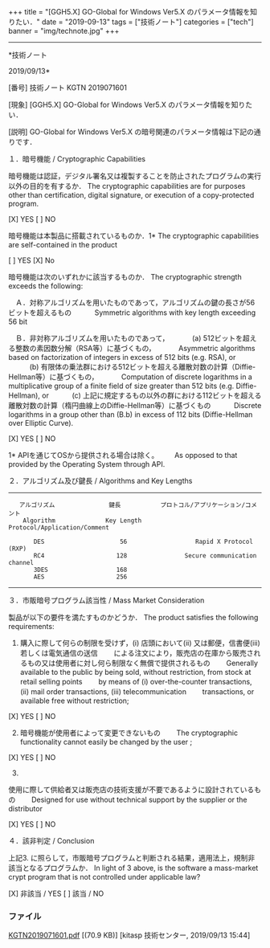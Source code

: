 ﻿+++
title = "[GGH5.X] GO-Global for Windows Ver5.X のパラメータ情報を知りたい．"
date = "2019-09-13"
tags = ["技術ノート"]
categories = ["tech"]
banner = "img/technote.jpg"
+++

-----------------------------------------------------------------------------------------------------------------------------

*技術ノート

2019/09/13*


[番号]
技術ノート KGTN 2019071601

[現象]
[GGH5.X] GO-Global for Windows Ver5.X のパラメータ情報を知りたい．

[説明]
GO-Global for Windows Ver5.X
の暗号関連のパラメータ情報は下記の通りです．

１．暗号機能 / Cryptographic Capabilities

暗号機能は認証，デジタル署名又は複製することを防止されたプログラムの実行以外の目的を有するか．
The cryptographic capabilities are for purposes other than
certification, digital signature, or execution of a copy-protected
program.

[X] YES [ ] NO

暗号機能は本製品に搭載されているものか．1*
The cryptographic capabilities are self-contained in the product

[ ] YES [X] No

暗号機能は次のいずれかに該当するものか．
The cryptographic strength exceeds the following:

　Ａ．対称アルゴリズムを用いたものであって，アルゴリズムの鍵の長さが56ビットを超えるもの
　　　Symmetric algorithms with key length exceeding 56 bit

　Ｂ．非対称アルゴリズムを用いたものであって，
　　　(a) 512ビットを超える整数の素因数分解（RSA等）に基づくもの，
　　　Asymmetric algorithms based on factorization of integers in excess
of 512 bits (e.g. RSA), or
　　　(b)
有限体の乗法群における512ビットを超える離散対数の計算（Diffie-Hellman等）に基づくもの，
　　　Computation of discrete logarithms in a multiplicative group of a
finite field of size greater than 512 bits (e.g. Diffie-Hellman), or
　　　(c)
上記に規定するもの以外の群における112ビットを超える離散対数の計算（楕円曲線上のDiffie-Hellman等）に基づくもの
　　　Discrete logarithms in a group other than (B.b) in excess of 112
bits (Diffie-Hellman over Elliptic Curve).

[X] YES [ ] NO

1* APIを通じてOSから提供される場合は除く。
　　As opposed to that provided by the Operating System through API.

２．アルゴリズム及び鍵長 / Algorithms and Key Lengths

  ----------------------- ----------------------- ---------------------------------------
       アルゴリズム               鍵長           プロトコル/アプリケーション/コメント
        Algorithm              Key Length            Protocol/Application/Comment

           DES                     56                   Rapid X Protocol (RXP)
           RC4                    128                Secure communication channel
           3DES                   168           
           AES                    256           
  ----------------------- ----------------------- ---------------------------------------

３．市販暗号プログラム該当性 / Mass Market Consideration

製品が以下の要件を満たすものかどうか．
The product satisfies the following requirements:

1) 購入に際して何らの制限を受けず，(i) 店頭において(ii)
又は郵便，信書便(iii) 若しくは電気通信の送信
　　による注文により，販売店の在庫から販売されるもの又は使用者に対し何ら制限なく無償で提供されるもの
　　Generally available to the public by being sold, without
restriction, from stock at retail selling points
　　by means of (i) over-the-counter transactions, (ii) mail order
transactions, (iii) telecommunication
　　transactions, or available free without restriction;

[X] YES [ ] NO

2) 暗号機能が使用者によって変更できないもの
　　The cryptographic functionality cannot easily be changed by the user
;

[X] YES [ ] NO

3)
使用に際して供給者又は販売店の技術支援が不要であるように設計されているもの
　　Designed for use without technical support by the supplier or the
distributor

[X] YES [ ] NO

４．該非判定 / Conclusion

上記3.
に照らして，市販暗号プログラムと判断される結果，適用法上，規制非該当となるプログラムか．
In light of 3 above, is the software a mass-market crypt program that is
not controlled under applicable law?

[X] 非該当 / YES [ ] 該当 / NO


### ファイル

 
 


[KGTN2019071601.pdf](http://techreport.kitasp.net/attachments/download/4333/KGTN2019071601.pdf)
 [(70.9 KB)] [kitasp 技術センター, 2019/09/13
15:44]


 


 

